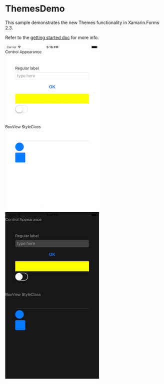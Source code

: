 ThemesDemo
=========

This sample demonstrates the new Themes functionality in Xamarin.Forms 2.3.

Refer to the [getting started doc](https://developer.xamarin.com/guides/xamarin-forms/themes/) for more info.

![light theme example](Screenshots/basic-light-sml.png) ![dark theme example](Screenshots/basic-dark-sml.png)